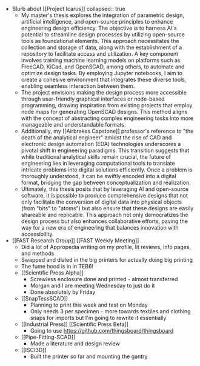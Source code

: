 - Blurb about [[Project Icarus]]
  collapsed:: true
	- My master's thesis explores the integration of parametric design, artificial intelligence, and open-source principles to enhance engineering design efficiency. The objective is to harness AI's potential to streamline design processes by utilizing open-source tools as foundational elements. This approach necessitates the collection and storage of data, along with the establishment of a repository to facilitate access and utilization. A key component involves training machine learning models on platforms such as FreeCAD, KiCad, and OpenSCAD, among others, to automate and optimize design tasks. By employing Jupyter notebooks, I aim to create a cohesive environment that integrates these diverse tools, enabling seamless interaction between them.
	- The project envisions making the design process more accessible through user-friendly graphical interfaces or node-based programming, drawing inspiration from existing projects that employ node maps for generating OpenSCAD designs. This method aligns with the concept of abstracting complex engineering tasks into more manageable and understandable formats.
	- Additionally, my [[Airbrakes Capstone]] professor's reference to "the death of the analytical engineer" amidst the rise of CAD and electronic design automation (EDA) technologies underscores a pivotal shift in engineering paradigms. This transition suggests that while traditional analytical skills remain crucial, the future of engineering lies in leveraging computational tools to translate intricate problems into digital solutions efficiently. Once a problem is thoroughly understood, it can be swiftly encoded into a digital format, bridging the gap between conceptualization and realization.
	- Ultimately, this thesis posits that by leveraging AI and open-source software, it is possible to produce comprehensive designs that not only facilitate the conversion of digital data into physical objects (from "bits" to "atoms") but also ensure that these designs are easily shareable and replicable. This approach not only democratizes the design process but also enhances collaborative efforts, paving the way for a new era of engineering that balances innovation with accessibility.
- [[FAST Research Group]] [[FAST Weekly Meeting]]
	- Did a lot of Appropedia writing on my profile, lit reviews, info pages, and methods
	- Swapped and dialed in the big printers for actually doing big printing
	- The fume hood is in in TEB6!
	- [[Scientific Press Alpha]]
		- Screwless enclosure done and printed - almost transferred
		- Morgan and I are meeting Wednesday to just do it
		- Done absolutely by Friday
	- [[SnapTessSCAD]]
		- Planning to print this week and test on Monday
		- Only needs 3 per specimen - more towards textiles and clothing snaps for imports but I'm going to rewrite it essentially
	- [[Industrial Press]] [[Scientific Press Beta]]
		- Going to use https://github.com/thingsboard/thingsboard
	- [[Pipe-Fitting-SCAD]]
		- Made a literature and design review
	- [[ISCI3D]]
		- Built the printer so far and mounting the gantry